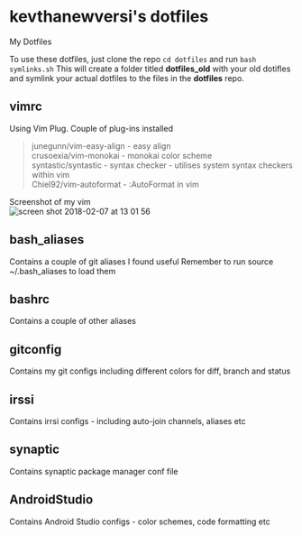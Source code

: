 # kevthanewversi's dotfiles
My Dotfiles

To use these dotfiles, just clone the repo `cd dotfiles` and run `bash symlinks.sh`
This will create a folder titled **dotfiles_old** with your old dotifles and symlink your actual dotfiles to
the files in the **dotfiles** repo.

## vimrc
Using Vim Plug. Couple of plug-ins installed
>junegunn/vim-easy-align - easy align </br>
>crusoexia/vim-monokai - monokai color scheme  </br>
>syntastic/syntastic - syntax checker - utilises system syntax checkers within vim  </br>
>Chiel92/vim-autoformat - :AutoFormat in vim  </br>

Screenshot of my vim </br>
![screen shot 2018-02-07 at 13 01 56](https://user-images.githubusercontent.com/5795556/35913993-b8480646-0c12-11e8-98e0-5d3908a9f582.png)

## bash_aliases
Contains a couple of git aliases I found useful
Remember to run source ~/.bash_aliases to load them

## bashrc
Contains a couple of other aliases

## gitconfig 
Contains my git configs including different colors for diff, branch and status

## irssi
Contains irrsi configs - including auto-join channels, aliases etc

## synaptic
Contains synaptic package manager conf file

## AndroidStudio
Contains Android Studio configs -  color schemes, code formatting etc
